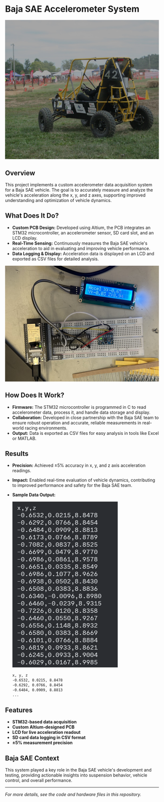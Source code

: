 # Baja SAE Accelerometer System

![Baja SAE Vehicle](Images/baja%20sae%20car.png)

## Overview

This project implements a custom accelerometer data acquisition system for a Baja SAE vehicle. The goal is to accurately measure and analyze the vehicle's acceleration along the x, y, and z axes, supporting improved understanding and optimization of vehicle dynamics.

## What Does It Do?

- **Custom PCB Design:** Developed using Altium, the PCB integrates an STM32 microcontroller, an accelerometer sensor, SD card slot, and an LCD display.
- **Real-Time Sensing:** Continuously measures the Baja SAE vehicle's acceleration to aid in evaluating and improving vehicle performance.
- **Data Logging & Display:** Acceleration data is displayed on an LCD and exported as CSV files for detailed analysis.

![PCB, STM32, Accelerometer, and LCD Display Breadboard Setup](Images/Acceleration%20Sensor.jpg)

## How Does It Work?

- **Firmware:** The STM32 microcontroller is programmed in C to read accelerometer data, process it, and handle data storage and display.
- **Collaboration:** Developed in close partnership with the Baja SAE team to ensure robust operation and accurate, reliable measurements in real-world racing environments.
- **Output:** Data is exported as CSV files for easy analysis in tools like Excel or MATLAB.

## Results

- **Precision:** Achieved ±5% accuracy in x, y, and z axis acceleration readings.
- **Impact:** Enabled real-time evaluation of vehicle dynamics, contributing to improved performance and safety for the Baja SAE team.
- **Sample Data Output:**
  
  ![Sample Accelerometer Data (CSV)](Images/accel%20output.png)

  ```
  x, y, z
  -0.6532, 0.0215, 8.8478
  -0.6292, 0.0766, 8.8454
  -0.6484, 0.0909, 8.8813
  ...
  ```

## Features

- **STM32-based data acquisition**
- **Custom Altium-designed PCB**
- **LCD for live acceleration readout**
- **SD card data logging in CSV format**
- **±5% measurement precision**

## Baja SAE Context

This system played a key role in the Baja SAE vehicle's development and testing, providing actionable insights into suspension behavior, vehicle control, and overall performance.

---

*For more details, see the code and hardware files in this repository.*